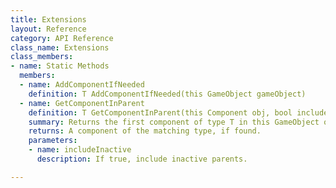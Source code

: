 ```yaml
---
title: Extensions
layout: Reference
category: API Reference
class_name: Extensions
class_members:
- name: Static Methods
  members:
  - name: AddComponentIfNeeded
    definition: T AddComponentIfNeeded(this GameObject gameObject)
  - name: GetComponentInParent
    definition: T GetComponentInParent(this Component obj, bool includeInactive)
    summary: Returns the first component of type T in this GameObject or any of its parents.
    returns: A component of the matching type, if found.
    parameters:
    - name: includeInactive
      description: If true, include inactive parents.

---
```

